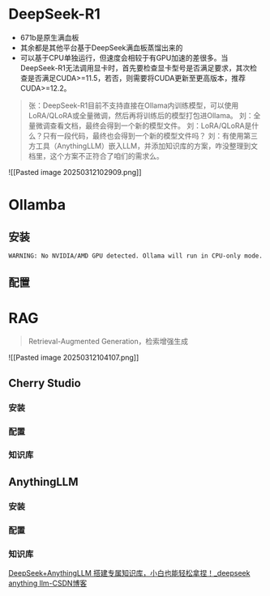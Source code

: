 
# DeepSeek-R1

- 671b是原生满血板
- 其余都是其他平台基于DeepSeek满血板蒸馏出来的
- 可以基于CPU单独运行，但速度会相较于有GPU加速的差很多。当DeepSeek-R1无法调用显卡时，首先要检查显卡型号是否满足要求，其次检查是否满足CUDA>=11.5，若否，则需要将CUDA更新至更高版本，推荐CUDA>=12.2。

> 张：DeepSeek-R1目前不支持直接在Ollama内训练模型，可以使用LoRA/QLoRA或全量微调，然后再将训练后的模型打包进Ollama。
> 刘：全量微调查看文档，最终会得到一个新的模型文件。
> 刘：LoRA/QLoRA是什么？只有一段代码，最终也会得到一个新的模型文件吗？
> 刘：有使用第三方工具（AnythingLLM）嵌入LLM，并添加知识库的方案，咋没整理到文档里，这个方案不正符合了咱们的需求么。




![[Pasted image 20250312102909.png]]
# Ollamba

## 安装

`WARNING: No NVIDIA/AMD GPU detected. Ollama will run in CPU-only mode.`



## 配置

# RAG

> Retrieval-Augmented Generation，检索增强生成

![[Pasted image 20250312104107.png]]


## Cherry Studio

### 安装

### 配置

### 知识库

## AnythingLLM

### 安装

### 配置

### 知识库

[DeepSeek+AnythingLLM 搭建专属知识库，小白也能轻松拿捏！_deepseek anything llm-CSDN博客](https://blog.csdn.net/weixin_40816738/article/details/145644535)




